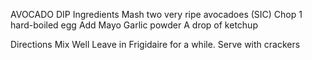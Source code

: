 AVOCADO DIP
Ingredients
Mash two very ripe avocadoes (SIC)
Chop 1 hard-boiled egg
Add
Mayo
Garlic powder
A drop of ketchup

Directions
Mix Well
Leave in Frigidaire for a while. 
Serve with crackers
